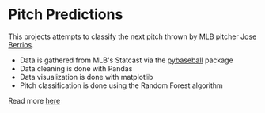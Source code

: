 # Pitch Predictions

This projects attempts to classify the next pitch thrown by MLB pitcher [Jose Berrios](https://www.baseball-reference.com/players/b/berrijo01.shtml).
- Data is gathered from MLB's Statcast via the [pybaseball](https://github.com/jldbc/pybaseball) package
- Data cleaning is done with Pandas
- Data visualization is done with matplotlib
- Pitch classification is done using the Random Forest algorithm

Read more [here](https://www.michaelrow.land/2020/02/07/baseball-pitch-predicitons)
